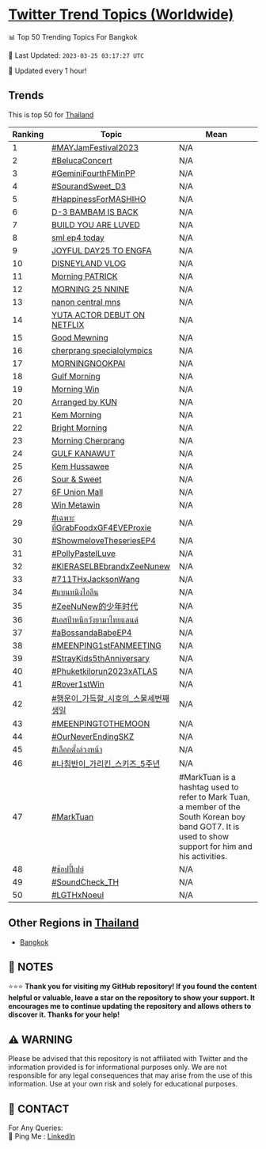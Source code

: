 [Twitter Trend Topics (Worldwide)](https://github.com/ErcinDedeoglu/Twitter-Trend-Topics)
==========


📊 Top 50 Trending Topics For Bangkok

📆 Last Updated: `2023-03-25 03:17:27 UTC`

🔧 Updated every 1 hour!


## Trends

This is top 50 for [Thailand](</Thailand>)

| Ranking | Topic | Mean |
| ------- | ------------ | ------------ |
| 1 | [#MAYJamFestival2023](http://twitter.com/search?q=%23MAYJamFestival2023) | N/A |
| 2 | [#BelucaConcert](http://twitter.com/search?q=%23BelucaConcert) | N/A |
| 3 | [#GeminiFourthFMinPP](http://twitter.com/search?q=%23GeminiFourthFMinPP) | N/A |
| 4 | [#SourandSweet_D3](http://twitter.com/search?q=%23SourandSweet_D3) | N/A |
| 5 | [#HappinessForMASHIHO](http://twitter.com/search?q=%23HappinessForMASHIHO) | N/A |
| 6 | [D-3 BAMBAM IS BACK](http://twitter.com/search?q=D-3+BAMBAM+IS+BACK) | N/A |
| 7 | [BUILD YOU ARE LUVED](http://twitter.com/search?q=BUILD+YOU+ARE+LUVED) | N/A |
| 8 | [sml ep4 today](http://twitter.com/search?q=sml+ep4+today) | N/A |
| 9 | [JOYFUL DAY25 TO ENGFA](http://twitter.com/search?q=JOYFUL+DAY25+TO+ENGFA) | N/A |
| 10 | [DISNEYLAND VLOG](http://twitter.com/search?q=DISNEYLAND+VLOG) | N/A |
| 11 | [Morning PATRICK](http://twitter.com/search?q=Morning+PATRICK) | N/A |
| 12 | [MORNING 25 NNINE](http://twitter.com/search?q=MORNING+25+NNINE) | N/A |
| 13 | [nanon central mns](http://twitter.com/search?q=nanon+central+mns) | N/A |
| 14 | [YUTA ACTOR DEBUT ON NETFLIX](http://twitter.com/search?q=YUTA+ACTOR+DEBUT+ON+NETFLIX) | N/A |
| 15 | [Good Mewning](http://twitter.com/search?q=Good+Mewning) | N/A |
| 16 | [cherprang specialolympics](http://twitter.com/search?q=cherprang+specialolympics) | N/A |
| 17 | [MORNING​ NOOKPAI](http://twitter.com/search?q=MORNING%e2%80%8b+NOOKPAI) | N/A |
| 18 | [Gulf Morning](http://twitter.com/search?q=Gulf+Morning) | N/A |
| 19 | [Morning Win](http://twitter.com/search?q=Morning+Win) | N/A |
| 20 | [Arranged by KUN](http://twitter.com/search?q=Arranged+by+KUN) | N/A |
| 21 | [Kem Morning](http://twitter.com/search?q=Kem+Morning) | N/A |
| 22 | [Bright Morning](http://twitter.com/search?q=Bright+Morning) | N/A |
| 23 | [Morning Cherprang](http://twitter.com/search?q=Morning+Cherprang) | N/A |
| 24 | [GULF KANAWUT](http://twitter.com/search?q=GULF+KANAWUT) | N/A |
| 25 | [Kem Hussawee](http://twitter.com/search?q=Kem+Hussawee) | N/A |
| 26 | [Sour & Sweet](http://twitter.com/search?q=Sour+%26+Sweet) | N/A |
| 27 | [6F Union Mall](http://twitter.com/search?q=6F+Union+Mall) | N/A |
| 28 | [Win Metawin](http://twitter.com/search?q=Win+Metawin) | N/A |
| 29 | [#เฉพาะที่GrabFoodxGF4EVEProxie](http://twitter.com/search?q=%23%e0%b9%80%e0%b8%89%e0%b8%9e%e0%b8%b2%e0%b8%b0%e0%b8%97%e0%b8%b5%e0%b9%88GrabFoodxGF4EVEProxie) | N/A |
| 30 | [#ShowmeloveTheseriesEP4](http://twitter.com/search?q=%23ShowmeloveTheseriesEP4) | N/A |
| 31 | [#PollyPastelLuve](http://twitter.com/search?q=%23PollyPastelLuve) | N/A |
| 32 | [#KIERASELBEbrandxZeeNunew](http://twitter.com/search?q=%23KIERASELBEbrandxZeeNunew) | N/A |
| 33 | [#711THxJacksonWang](http://twitter.com/search?q=%23711THxJacksonWang) | N/A |
| 34 | [#แบนหนิงไอลีน](http://twitter.com/search?q=%23%e0%b9%81%e0%b8%9a%e0%b8%99%e0%b8%ab%e0%b8%99%e0%b8%b4%e0%b8%87%e0%b9%84%e0%b8%ad%e0%b8%a5%e0%b8%b5%e0%b8%99) | N/A |
| 35 | [#ZeeNuNew的少年时代](http://twitter.com/search?q=%23ZeeNuNew%e7%9a%84%e5%b0%91%e5%b9%b4%e6%97%b6%e4%bb%a3) | N/A |
| 36 | [#เอสป้าหนีกวังยามาไทยแลนด์](http://twitter.com/search?q=%23%e0%b9%80%e0%b8%ad%e0%b8%aa%e0%b8%9b%e0%b9%89%e0%b8%b2%e0%b8%ab%e0%b8%99%e0%b8%b5%e0%b8%81%e0%b8%a7%e0%b8%b1%e0%b8%87%e0%b8%a2%e0%b8%b2%e0%b8%a1%e0%b8%b2%e0%b9%84%e0%b8%97%e0%b8%a2%e0%b9%81%e0%b8%a5%e0%b8%99%e0%b8%94%e0%b9%8c) | N/A |
| 37 | [#aBossandaBabeEP4](http://twitter.com/search?q=%23aBossandaBabeEP4) | N/A |
| 38 | [#MEENPING1stFANMEETING](http://twitter.com/search?q=%23MEENPING1stFANMEETING) | N/A |
| 39 | [#StrayKids5thAnniversary](http://twitter.com/search?q=%23StrayKids5thAnniversary) | N/A |
| 40 | [#Phuketkilorun2023xATLAS](http://twitter.com/search?q=%23Phuketkilorun2023xATLAS) | N/A |
| 41 | [#Rover1stWin](http://twitter.com/search?q=%23Rover1stWin) | N/A |
| 42 | [#행운이_가득할_시호의_스물세번째생일](http://twitter.com/search?q=%23%ed%96%89%ec%9a%b4%ec%9d%b4_%ea%b0%80%eb%93%9d%ed%95%a0_%ec%8b%9c%ed%98%b8%ec%9d%98_%ec%8a%a4%eb%ac%bc%ec%84%b8%eb%b2%88%ec%a7%b8%ec%83%9d%ec%9d%bc) | N/A |
| 43 | [#MEENPINGTOTHEMOON](http://twitter.com/search?q=%23MEENPINGTOTHEMOON) | N/A |
| 44 | [#OurNeverEndingSKZ](http://twitter.com/search?q=%23OurNeverEndingSKZ) | N/A |
| 45 | [#เลือกตั้งล่วงหน้า](http://twitter.com/search?q=%23%e0%b9%80%e0%b8%a5%e0%b8%b7%e0%b8%ad%e0%b8%81%e0%b8%95%e0%b8%b1%e0%b9%89%e0%b8%87%e0%b8%a5%e0%b9%88%e0%b8%a7%e0%b8%87%e0%b8%ab%e0%b8%99%e0%b9%89%e0%b8%b2) | N/A |
| 46 | [#나침반이_가리킨_스키즈_5주년](http://twitter.com/search?q=%23%eb%82%98%ec%b9%a8%eb%b0%98%ec%9d%b4_%ea%b0%80%eb%a6%ac%ed%82%a8_%ec%8a%a4%ed%82%a4%ec%a6%88_5%ec%a3%bc%eb%85%84) | N/A |
| 47 | [#MarkTuan](http://twitter.com/search?q=%23MarkTuan) | #MarkTuan is a hashtag used to refer to Mark Tuan, a member of the South Korean boy band GOT7. It is used to show support for him and his activities. |
| 48 | [#ช้อปปี้เปย์](http://twitter.com/search?q=%23%e0%b8%8a%e0%b9%89%e0%b8%ad%e0%b8%9b%e0%b8%9b%e0%b8%b5%e0%b9%89%e0%b9%80%e0%b8%9b%e0%b8%a2%e0%b9%8c) | N/A |
| 49 | [#SoundCheck_TH](http://twitter.com/search?q=%23SoundCheck_TH) | N/A |
| 50 | [#LGTHxNoeul](http://twitter.com/search?q=%23LGTHxNoeul) | N/A |



## Other Regions in [Thailand](</Thailand>)

* [Bangkok](</Thailand/Bangkok.md>)



## 📝 NOTES

⭐⭐⭐ **Thank you for visiting my GitHub repository! If you found the content helpful or valuable, leave a star on the repository to show your support. It encourages me to continue updating the repository and allows others to discover it. Thanks for your help!**


## ⚠️ WARNING

Please be advised that this repository is not affiliated with Twitter and the information provided is for informational purposes only. We are not responsible for any legal consequences that may arise from the use of this information. Use at your own risk and solely for educational purposes.


## 📨 CONTACT

 For Any Queries:  
            🏓 Ping Me : [LinkedIn](https://www.linkedin.com/in/ercindedeoglu/)
